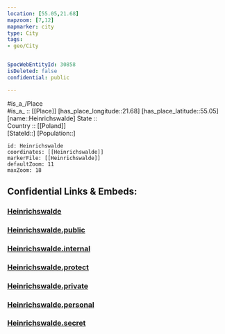 ```yaml
---
location: [55.05,21.68] 
mapzoom: [7,12] 
mapmarker: city 
type: City
tags:
- geo/City


SpocWebEntityId: 30858
isDeleted: false
confidential: public

---
```

#is_a_/Place  
#is_a_ :: [[Place]] 
[has_place_longitude::21.68] 
[has_place_latitude::55.05] 
[name::Heinrichswalde] 
State ::  
Country :: [[Poland]]  
[StateId::] 
[Population::] 



```leaflet
id: Heinrichswalde
coordinates: [[Heinrichswalde]] 
markerFile: [[Heinrichswalde]] 
defaultZoom: 11 
maxZoom: 18
```


## Confidential Links & Embeds: 

### [Heinrichswalde](/_Standards/Earth/Continent/Europe/Europe~East/Russia/Russia~NorthWest/Kaliningrad~Oblast/City/Heinrichswalde.md) 

### [Heinrichswalde.public](/_public/Earth/Continent/Europe/Europe~East/Russia/Russia~NorthWest/Kaliningrad~Oblast/City/Heinrichswalde.public.md) 

### [Heinrichswalde.internal](/_internal/Earth/Continent/Europe/Europe~East/Russia/Russia~NorthWest/Kaliningrad~Oblast/City/Heinrichswalde.internal.md) 

### [Heinrichswalde.protect](/_protect/Earth/Continent/Europe/Europe~East/Russia/Russia~NorthWest/Kaliningrad~Oblast/City/Heinrichswalde.protect.md) 

### [Heinrichswalde.private](/_private/Earth/Continent/Europe/Europe~East/Russia/Russia~NorthWest/Kaliningrad~Oblast/City/Heinrichswalde.private.md) 

### [Heinrichswalde.personal](/_personal/Earth/Continent/Europe/Europe~East/Russia/Russia~NorthWest/Kaliningrad~Oblast/City/Heinrichswalde.personal.md) 

### [Heinrichswalde.secret](/_secret/Earth/Continent/Europe/Europe~East/Russia/Russia~NorthWest/Kaliningrad~Oblast/City/Heinrichswalde.secret.md)

